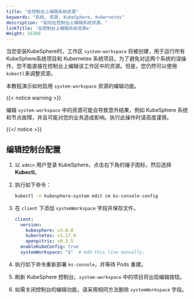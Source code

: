 ```yaml
---
title: "在控制台上编辑系统资源"
keywords: "系统, 资源, KubeSphere, Kubernetes"
description: "如何在控制台上编辑系统资源。"
linkTitle: '在控制台上编辑系统资源e'
Weight: 16300
---
```


当您安装KubeSphere时，工作区 `system-workspace` 将被创建，用于运行所有KubeSphere系统项目和 Kubernetes 系统项目。为了避免对这两个系统的误操作，您不能直接在控制台上编辑该工作区中的资源。但是，您仍然可以使用`kubectl`来调整资源。

本教程演示如何启用 `system-workspace` 资源的编辑功能。

{{< notice warning >}}

编辑 `system-workspace` 中的资源可能会导致意外结果，例如 KubeSphere 系统和节点故障，并且可能对您的业务造成影响。执行此操作时请高度谨慎。

{{</ notice >}}

## 编辑控制台配置

1. 以 `admin` 用户登录 KubeSphere，点击右下角的锤子图标，然后选择 **Kubectl**。

2. 执行如下命令：

   ```bash
   kubectl -n kubesphere-system edit cm ks-console-config
   ```

3. 在 `client` 下添加 `systemWorkspace` 字段并保存文件。

   ```yaml
   client:
     version:
       kubesphere: v3.0.0
       kubernetes: v1.17.9
       openpitrix: v0.3.5
     enableKubeConfig: true
     systemWorkspace: "$"  # Add this line manually.
   ```

4. 执行如下命令重新部署 `ks-console`，并等待 Pods 重建。
5. 刷新 KubeSphere 控制台。`system-workspace` 中的项目将出现编辑按钮。
6. 如需关闭控制台的编辑功能，请采用相同方法删除 `systemWorkspace` 字段。